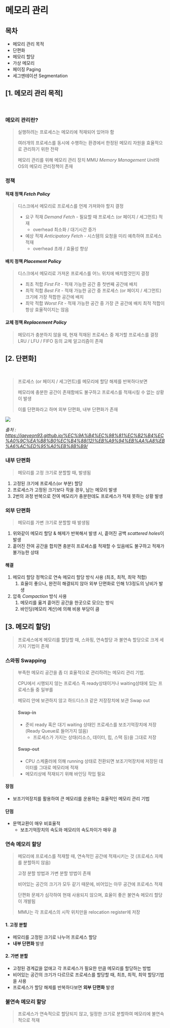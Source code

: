 # 메모리 관리
## 목차
- 메모리 관리 목적
- 단편화
- 메모리 할당
- 가상 메모리
- 페이징 Paging
- 세그멘테이션 Segmentation


## [1. 메모리 관리 목적]
<br/>

### 메모리 관리란?

> 실행하려는 프로세스는 메모리에 적재되어 있어야 함
>
> 여러개의 프로세스를 동시에 수행하는 환경에서 한정된 메모리 자원을 효율적으로 관리하기 위한 전략
>
> 메모리 관리를 위해 메모리 관리 장치 MMU *Memory Management Unit*와 OS의 메모리 관리정책이  존재

### 정책

#### 적재 정책 *Fetch Policy*
> 디스크에서 메모리로 프로세스를 언제 가져와야 할지 결정
>   - 요구 적재 *Demand Fetch* - 필요할 때 프로세스 (or 페이지 / 세그먼트) 적재
>       - overhead 최소화 / 대기시간 증가
>   - 예상 적재 *Anticipatory Fetch* - 시스템의 요청을 미리 예측하여 프로세스 적재
>       - overhead 초래 / 효율성 향상

#### 배치 정책 *Placement Policy*
> 디스크에서 메모리로 가져온 프로세스를 어느 위치에 배치할것인지 결정
>   - 최초 적합 *First Fit* - 적재 가능한 공간 중 첫번째 공간에 배치
>   - 최적 적합 *Best Fit* - 적재 가능한 공간 중 프로세스 (or 페이지 / 세그먼트) 크기에 가장 적합한 공간에 배치
>   - 최악 적합 *Worst Fit* - 적재 가능한 공간 중 가장 큰 공간에 배치
> 최적 적합이 항상 효율적이지는 않음

#### 교체 정책 *Replacement Policy*
> 메모리가 충분하지 않을 때, 현재 적재된 프로세스 중 제거할 프로세스를 결정
> LRU / LFU / FIFO 등의 교체 알고리즘이 존재


## [2. 단편화]
<br/>

> 프로세스 (or 페이지 / 세그먼트)를 메모리에 할당 해제를 반복하다보면
>
> 메모리에 충분한 공간이 존재함에도 불구하고 프로세스를 적재시킬 수 없는 상황이 발생
>
> 이를 단편화라고 하며 외부 단편화, 내부 단편화가 존재

![](https://kouzie.github.io/assets/OS/OS_10_8.png)

*출처 : https://jaeyeon93.github.io/%EC%9A%B4%EC%98%81%EC%B2%B4%EC%A0%9C%EA%B8%B0%EC%B4%88(12)%EB%A9%94%EB%AA%A8%EB%A6%AC%ED%95%A0%EB%8B%B9/*

### 내부 단편화

> 메모리를 고정 크기로 분할할 때, 발생됨
1. 고정된 크기에 프로세스(or 부분) 할당
2. 프로세스가 고정된 크기보다 작을 경우, 남는 메모리 발생
3. 2번의 과정 반복으로 잔여 메모리가 충분한데도 프로세스가 적재 못하는 상황 발생

### 외부 단편화

> 메모리를 가변 크기로 분할할 때 발생됨

1. 위와같이 메모리 할당 & 해제가 반복해서 발생 시, 흩어진 공백 *scattered holes*이 발생
2. 흩어진 잔여 공간을 합치면 충분히 프로세스를 적재할 수 있음에도 불구하고 적재가 불가능한 상태

#### 해결
1. 메모리 할당 정책으로 연속 메모리 할당 방식 사용 (최초, 최적, 최악 적합)
   1. 효율이 좋으나, 완전히 해결되지 않아 외부 단편화로 인해 1/3정도의 낭비가 발생
2. 압축 *Compaction* 방식 사용
   1. 메모리를 욺겨 흩어진 공간을 한곳으로 모으는 방식
   2. 바인딩(메모리 계산)에 의해 비용 부담이 큼

## [3. 메모리 할당]
> 프로세스에게 메모리를 할당할 때, 스와핑, 연속할당 과 불연속 할당으로 크게 세 가지 기법이 존재

### 스와핑 **Swapping**
> 부족한 메모리 공간을 좀 더 효율적으로 관리하려는 메모리 관리 기법.
>
> CPU에서 시행되지 않는 프로세스 즉 ready상태이거나 waiting상태에 있는 프로세스들 중 일부를
>
> 메모리 안에 보관하지 않고 하드디스크 같은 저장장치에 보관 Swap out

> #### Swap-in
> - 준비 ready 혹은 대기 waiting 상태인 프로세스를 보조기억장치에 저장 (Ready Queue로 들어가지 않음)
>   - 프로세스가 가지는 상태(리소스, 데이터, 힙, 스택 등)을 그대로 저장
> #### Swap-out
> - CPU 스케줄러에 의해 running 상태로 전환되면 보조기억장치에 저장된 데이터를 그대로 메모리에 적재
> - 메모리상에 적재되기 위해 바인딩 작업 필요

#### 장점
- 보조기억장치를 활용하여 큰 메모리를 운용하는 효율적인 메모리 관리 기법
#### 단점
- 문맥교환이 매우 비효율적
  - 보조기억장치의 속도와 메모리의 속도차이가 매우 큼

### 연속 메모리 할당
> 메모리에 프로세스를 적재할 때, 연속적인 공간에 적재시키는 것 (프로세스 자체를 분할하지 않음)
>
> 고정 분할 방법과 가변 분할 방법이 존재
>
> 비어있는 공간의 크기가 모두 같기 때문에, 비어있는 아무 공간에 프로세스 적재
>
> 단편화 문제가 심각하여 현재 사용되지 않으며, 효율이 좋은 불연속 메모리 할당이 개발됨
>
> MMU는 각 프로세스의 시작 위치만을 relocation register에 저장

#### 1. 고정 분할

- 메모리를 고정된 크기로 나누어 프로세스 할당
- **내부 단편화** 발생

#### 2. 가변 분할

- 고정된 경계값을 없애고 각 프로세스가 필요한 만큼 메모리를 할당하는 방법
- 비어있는 공간의 크기가 다르므로 프로세스를 할당할 때, 최초, 최적, 최악 할당기법을 사용
- 프로세스가 할당 해제를 반복하다보면 **외부 단편화** 발생

### 불연속 메모리 할당
> 프로세스가 연속적으로 할당되지 않고, 일정한 크기로 분할하여 메모리에 불연속적으로 적재
>
